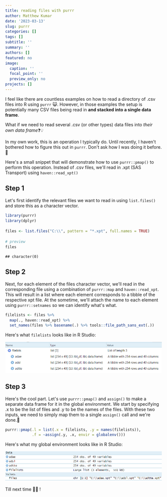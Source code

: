 ```yaml
---
title: reading files with purrr
author: Matthew Kumar
date: '2023-03-13'
slug: purrr
categories: []
tags: []
subtitle: ''
summary: ''
authors: []
featured: no
image:
  caption: ''
  focal_point: ''
  preview_only: no
projects: []
---
```


I feel like there are countless examples on how to read a directory of .csv files into R using `purrr` 😺. However, in those examples the setup is potentially many CSV files being read in <strong>and stacked into a single data frame</strong>. 

What if we need to read several .csv (or other types) data files into <em>their own data frame</em>❓️💡 

In my own work, this is an operation I typically do. Until recently, I haven't bothered how to figure this out in `purrr`. Don't ask how I was doing it before. 🤢

Here's a small snippet that will demonstrate how to use `purrr::pmap()` to perform this operation. Instead of .csv files, we'll read in .xpt (SAS Transport) using `haven::read_xpt()`


## Step 1
Let's first identify the relevant files we want to read in using `list.files()` and store this as a character vector. 

```r
library(purrr)
library(dplyr)

files <- list.files("C:\\", pattern = "*.xpt", full.names = TRUE)

# preview
files
```

```
## character(0)
```


## Step 2
Next, for each element of the files character vector, we'll read in the corresponding file using a combination of `purrr::map` and `haven::read_xpt`. This will result in a list where each element corresponds to a tibble of the respective xpt file. At the sometime, we'll attach the name to each element using `purrr::setnames` so we can identify what's what.

```r
filelists <- files %>%
  map(., haven::read_xpt) %>%
  set_names(files %>% basename(.) %>% tools::file_path_sans_ext(.))
```

Here's what `filelists` looks like in R Studio:

![filelist](file1.png)

## Step 3
Here's the cool part. Let's use `purrr::pmap()` and `assign()` to make a separate data frame for it in the global environment. We start by specifying .x to be the list of files and .y to be the names of the files. With these two inputs, we need to simply map them to a single `assign()` call and we're done.💯

```r
purrr::pmap(.l = list(.x = filelists, .y = names(filelists)),
            .f = ~assign(.y, .x, envir = globalenv()))
```

Here's what my global environment looks like in R Studio:

![globalenv](file2.png)


Till next time 🍻🙏 !

